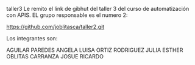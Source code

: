 taller3
Le remito el link de gibhut del taller 3 del curso de automatización con APIS. EL grupo responsable es el numero 2:

https://github.com/joblitasca/taller2.git

Los integrantes son:

AGUILAR PAREDES ANGELA LUISA
ORTIZ RODRIGUEZ JULIA ESTHER
OBLITAS CARRANZA  JOSUE RICARDO
